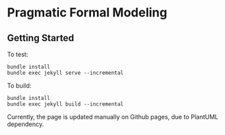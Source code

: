 # Pragmatic Formal Modeling
## Getting Started
To test:
```
bundle install
bundle exec jekyll serve --incremental
```


To build:

```
bundle install
bundle exec jekyll build --incremental
```

Currently, the page is updated manually on Github pages, due to PlantUML dependency.

